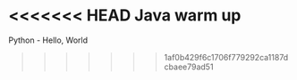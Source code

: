 <<<<<<< HEAD
Java warm up
=======
Python - Hello, World
>>>>>>> 1af0b429f6c1706f779292ca1187dcbaee79ad51
